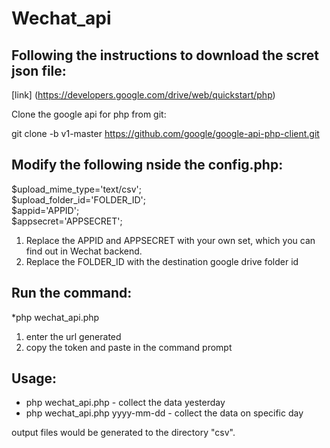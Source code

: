 # Wechat_api

Following the instructions to download the scret json file:
----------------------------------------------------------
[link] (https://developers.google.com/drive/web/quickstart/php)

Clone the google api for php from git:

git clone -b v1-master https://github.com/google/google-api-php-client.git

Modify the following nside the config.php: 
------------------------------------------ 
$upload_mime_type='text/csv';  
$upload_folder_id='FOLDER_ID';  
$appid='APPID';  
$appsecret='APPSECRET';  

1. Replace the APPID and APPSECRET with your own set, which you can find out in Wechat backend.  
2. Replace the FOLDER_ID with the destination google drive folder id  

Run the command:
----------------
*php wechat_api.php

1. enter the url generated
2. copy the token and paste in the command prompt

Usage: 
------   
* php wechat_api.php - collect the data yesterday
* php wechat_api.php yyyy-mm-dd - collect the data on specific day

output files would be generated to the directory "csv".
